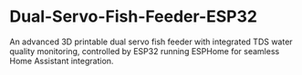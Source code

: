 # Dual-Servo-Fish-Feeder-ESP32
An advanced 3D printable dual servo fish feeder with integrated TDS water quality monitoring, controlled by ESP32 running ESPHome for seamless Home Assistant integration.
